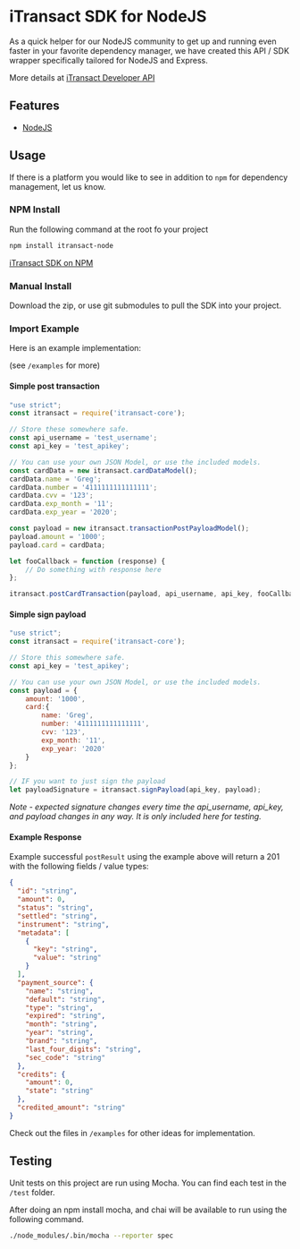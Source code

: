 # iTransact SDK for NodeJS

As a quick helper for our NodeJS community to get up and running even faster in your favorite dependency manager, we have created this API / SDK wrapper specifically tailored for NodeJS and Express. 

More details at [iTransact Developer API](http://developers.itransact.com/api-reference/#operation/postTransactions)

## Features
- [NodeJS](https://nodejs.org/en/)

## Usage 
If there is a platform you would like to see in addition to `npm` for dependency management, let us know.

### NPM Install
Run the following command at the root fo your project

```bash
npm install itransact-node
```

[iTransact SDK on NPM](https://www.npmjs.com/package/itransact-node)


### Manual Install

Download the zip, or use git submodules to pull the SDK into your project.

### Import Example

Here is an example implementation:

(see `/examples` for more)
#### Simple post transaction
```javascript
"use strict";
const itransact = require('itransact-core');

// Store these somewhere safe.
const api_username = 'test_username';
const api_key = 'test_apikey';

// You can use your own JSON Model, or use the included models.
const cardData = new itransact.cardDataModel();
cardData.name = 'Greg';
cardData.number = '4111111111111111';
cardData.cvv = '123';
cardData.exp_month = '11';
cardData.exp_year = '2020';

const payload = new itransact.transactionPostPayloadModel();
payload.amount = '1000';
payload.card = cardData;

let fooCallback = function (response) {
    // Do something with response here
};

itransact.postCardTransaction(payload, api_username, api_key, fooCallback);
```

#### Simple sign payload
```javascript
"use strict";
const itransact = require('itransact-core');

// Store this somewhere safe.
const api_key = 'test_apikey';

// You can use your own JSON Model, or use the included models.
const payload = {
    amount: '1000',
    card:{
        name: 'Greg',
        number: '4111111111111111',
        cvv: '123',
        exp_month: '11',
        exp_year: '2020'
    }
};

// IF you want to just sign the payload
let payloadSignature = itransact.signPayload(api_key, payload);
```

*Note - expected signature changes every time the api_username, api_key, and payload changes in any way. It is only included here for testing.* 


#### Example Response
Example successful `postResult` using the example above will return a 201 with the following fields / value types:
```json
{
  "id": "string",
  "amount": 0,
  "status": "string",
  "settled": "string",
  "instrument": "string",
  "metadata": [
    {
      "key": "string",
      "value": "string"
    }
  ],
  "payment_source": {
    "name": "string",
    "default": "string",
    "type": "string",
    "expired": "string",
    "month": "string",
    "year": "string",
    "brand": "string",
    "last_four_digits": "string",
    "sec_code": "string"
  },
  "credits": {
    "amount": 0,
    "state": "string"
  },
  "credited_amount": "string"
}
```

Check out the files in `/examples` for other ideas for implementation.

## Testing

Unit tests on this project are run using Mocha. You can find each test in the `/test` folder.

After doing an npm install mocha, and chai will be available to run using the following command. 

```bash
./node_modules/.bin/mocha --reporter spec
```  